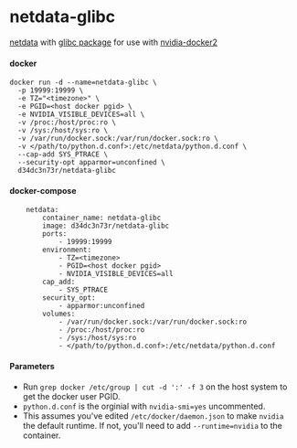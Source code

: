 # netdata-glibc
[netdata](https://github.com/netdata/netdata) with [glibc package](https://github.com/sgerrand/alpine-pkg-glibc) for use with [nvidia-docker2](https://github.com/NVIDIA/nvidia-docker)

#### docker
```
docker run -d --name=netdata-glibc \
  -p 19999:19999 \
  -e TZ="<timezone>" \
  -e PGID=<host docker pgid> \
  -e NVIDIA_VISIBLE_DEVICES=all \
  -v /proc:/host/proc:ro \
  -v /sys:/host/sys:ro \
  -v /var/run/docker.sock:/var/run/docker.sock:ro \
  -v </path/to/python.d.conf>:/etc/netdata/python.d.conf \
  --cap-add SYS_PTRACE \
  --security-opt apparmor=unconfined \
  d34dc3n73r/netdata-glibc
```  

#### docker-compose
```
    netdata:
        container_name: netdata-glibc
        image: d34dc3n73r/netdata-glibc
        ports:
            - 19999:19999
        environment:
            - TZ=<timezone>
            - PGID=<host docker pgid>
            - NVIDIA_VISIBLE_DEVICES=all
        cap_add:
            - SYS_PTRACE
        security_opt:
            - apparmor:unconfined
        volumes:
            - /var/run/docker.sock:/var/run/docker.sock:ro
            - /proc:/host/proc:ro
            - /sys:/host/sys:ro
            - </path/to/python.d.conf>:/etc/netdata/python.d.conf
```  

#### Parameters
 - Run `grep docker /etc/group | cut -d ':' -f 3` on the host system to get the docker user PGID.
 - `python.d.conf` is the orginial with `nvidia-smi=yes` uncommented.
 - This assumes you've edited `/etc/docker/daemon.json` to make `nvidia` the default runtime. If not, you'll need to add `--runtime=nvidia` to the container.
